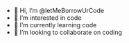- 👋 Hi, I’m @letMeBorrowUrCode
- 👀 I’m interested in code
- 🌱 I’m currently learning code
- 💞️ I’m looking to collaborate on coding


<!---
letMeBorrowUrCode/letMeBorrowUrCode is a ✨ special ✨ repository because its `README.md` (this file) appears on your GitHub profile.
You can click the Preview link to take a look at your changes.
--->
